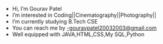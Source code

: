 - Hi, I’m Gourav Patel
- I’m interested in Coding||Cinematography||Photography||
- I’m currently studying B.Tech CSE 
- You can reach me by -gouravpatel20032003@gmail.com
- Well equipped with JAVA,HTML,CSS,My SQL,Python
<!---
Gouravpatel25/Gouravpatel25 is a ✨ special ✨ repository because its `README.md` (this file) appears on your GitHub profile.
You can click the Preview link to take a look at your changes.
--->
